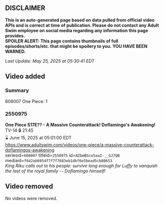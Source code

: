 ## DISCLAIMER
**This is an auto-generated page based on data pulled from official video APIs and is correct at time of publication. Please do not contact any Adult Swim employee on social media regarding any information this page provides.**  
**SPOILER ALERT: This page contains thumbnails of full episodes/shorts/etc. that might be spoilery to you. YOU HAVE BEEN WARNED.**  

_Last Update: May 25, 2025 at 05:30:41 EDT_
## Video added
### Summary
608007 One Piece: 1  
### 2550975
**One Piece S17E?? - A Massive Counterattack! Doflamingo's Awakening!**  
TV-14 🔒 21:45  
⌛ June 15, 2025 at 05:01:00 EDT  
https://www.adultswim.com/videos/one-piece/a-massive-counterattack-doflamingos-awakening  
seriesid=`608007` titleid=`2550975` id=`AZbmBSce5aaI-__GJ7QB` mediaid=`f642ab6954f7f7f7683eb1dbf6e5bead5cb80653`  
_King Riku calls out to his people: survive long enough for Luffy to vanquish the last of the royal family -- Doflamingo himself!_  
## Video removed
No videos were removed.  
